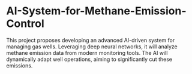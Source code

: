 # AI-System-for-Methane-Emission-Control
This project proposes developing an advanced AI-driven system for managing gas wells. Leveraging deep neural networks, it will analyze methane emission data from modern monitoring tools. The AI will dynamically adapt well operations, aiming to significantly cut these emissions.
